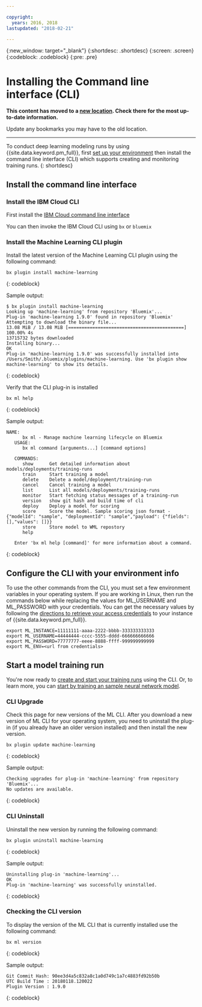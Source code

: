 ```yaml
---

copyright:
  years: 2016, 2018
lastupdated: "2018-02-21"

---
```

{:new_window: target="_blank"}
{:shortdesc: .shortdesc}
{:screen: .screen}
{:codeblock: .codeblock}
{:pre: .pre}

# Installing the Command line interface (CLI)

**This content has moved to a [new location](https://datascience.ibm.com/docs/content/analyze-data/ml_dlaas_environment.html). Check there for the most up-to-date information.** 

Update any bookmarks you may have to the old location.

_______

To conduct deep learning modeling runs by using {{site.data.keyword.pm_full}}, first [set up your environment](ml_getting_access.html) then install the command line interface (CLI) which supports creating and monitoring training runs.
{: shortdesc}

## Install the command line interface

### Install the IBM Cloud CLI

First install the [IBM Cloud command line interface](https://console.bluemix.net/docs/cli/reference/bluemix_cli/get_started.html#getting-started)

You can then invoke the IBM Cloud CLI using `bx` or `bluemix`

### Install the Machine Learning CLI plugin

Install the latest version of the Machine Learning CLI plugin using the following command:

```
bx plugin install machine-learning
```
{: codeblock}
   
Sample output:
  
```
$ bx plugin install machine-learning
Looking up 'machine-learning' from repository 'Bluemix'...
Plug-in 'machine-learning 1.9.0' found in repository 'Bluemix'
Attempting to download the binary file...
13.08 MiB / 13.08 MiB [===========================================] 100.00% 4s
13715732 bytes downloaded
Installing binary...
OK
Plug-in 'machine-learning 1.9.0' was successfully installed into /Users/Smith/.bluemix/plugins/machine-learning. Use 'bx plugin show machine-learning' to show its details.
```
{: codeblock}

Verify that the CLI plug-in is installed

```
bx ml help
```
{: codeblock}

Sample output:

```
NAME:
      bx ml - Manage machine learning lifecycle on Bluemix
   USAGE:
      bx ml command [arguments...] [command options]

   COMMANDS:
      show      Get detailed information about models/deployments/training-runs
      train     Start training a model
      delete    Delete a model/deployment/training-run
      cancel    Cancel training a model
      list      List all models/deployments/training-runs
      monitor   Start fetching status messages of a training-run
      version   show git hash and build time of cli
      deploy    Deploy a model for scoring
      score     Score the model. Sample scoring json format -  {"modelId": "sample", "deploymentId": "sample","payload": {"fields": [],"values": []}}
      store     Store model to WML repostory
      help

   Enter 'bx ml help [command]' for more information about a command.
```
{: codeblock}
   

## Configure the CLI with your environment info

To use the other commands from the CLI, you must set a few environment variables in your operating system.  If you are working in Linux, then run the commands below while replacing the values for ML_USERNAME and ML_PASSWORD with your credentials. You can get the necessary values by following the [directions to  retrieve your  access credentials](ml_getting_access.html#retrieving-your-credentials) to your instance of  {{site.data.keyword.pm_full}}.  

```
export ML_INSTANCE=11111111-aaaa-2222-bbbb-333333333333
export ML_USERNAME=44444444-cccc-5555-dddd-666666666666
export ML_PASSWORD=77777777-eeee-8888-ffff-999999999999
export ML_ENV=<url from credentials>
```

## Start a model training run

You're now ready to [create and start your training runs](ml_dlaas_working_with_new_models.html) using the CLI.  Or, to learn more, you can [start by training an sample neural network model](ml_dlaas_working_with_sample_models.html).

### CLI Upgrade

Check this page for new versions of the ML CLI. After you download a new version of ML CLI for your operating system, you need to uninstall the plug-in (if you already have an older
version installed) and then install the new version.

```
bx plugin update machine-learning
```
{: codeblock}

Sample output:

```
Checking upgrades for plug-in 'machine-learning' from repository 'Bluemix'...
No updates are available.
```
{: codeblock}

### CLI Uninstall

Uninstall the new version by running the following command:

```
bx plugin uninstall machine-learning
```
{: codeblock}

Sample output:

```
Uninstalling plug-in 'machine-learning'...
OK
Plug-in 'machine-learning' was successfully uninstalled.
```
{: codeblock}

### Checking the CLI version

To display the version of the ML CLI that is currently installed use the following command:

```
bx ml version
```
{: codeblock}

Sample output:

```
Git Commit Hash: 90ee3d4a5c832a8c1a0d749c1a7c4883fd92b50b
UTC Build Time : 20180118.120022
Plugin Version : 1.9.0
```
{: codeblock}

